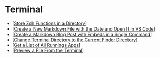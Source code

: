 # Terminal

- [[Store Zsh Functions in a Directory]]
- [[Create a New Markdown File with the Date and Open It in VS Code]]
- [[Create a Markdown Blog Post with Embeds in a Single Command]]
- [[Change Terminal Directory to the Current Finder Directory]]
- [[Get a List of All Runnings Apps]]
- [[Preview a File From the Terminal]]

[//begin]: # "Autogenerated link references for markdown compatibility"
[store zsh functions in a directory]: store-zsh-functions-in-a-directory "Store Zsh Functions in a Directory"
[create a new markdown file with the date and open it in vs code]: create-a-new-markdown-file-with-the-date-and-open-it-in-vs-code "Create a New Markdown File with the Date and Open It in VS Code"
[create a markdown blog post with embeds in a single command]: create-a-markdown-blog-post-with-embeds-in-a-single-command "Create a Markdown Blog Post with Embeds in a Single Command"
[change terminal directory to the current finder directory]: change-terminal-directory-to-the-current-finder-directory "Change Terminal Directory to the Current Finder Directory"
[get a list of all runnings apps]: get-a-list-of-all-runnings-apps "Get a List of All Runnings Apps"
[preview a file from the terminal]: preview-a-file-from-the-terminal "Preview a File From the Terminal"
[//end]: # "Autogenerated link references"
